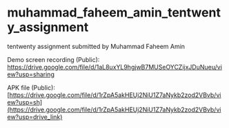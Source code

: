 # muhammad_faheem_amin_tentwenty_assignment

tentwenty assignment submitted by Muhammad Faheem Amin


Demo screen recording (Public): https://drive.google.com/file/d/1aL8uxYL9hgjwB7MUSeOYCZijxJDuNueu/view?usp=sharing

APK file (Public): [https://drive.google.com/file/d/1rZpA5akHEUj2NiU1Z7aNykb2zod2VBvb/view?usp=sh](https://drive.google.com/file/d/1rZpA5akHEUj2NiU1Z7aNykb2zod2VBvb/view?usp=drive_link)


